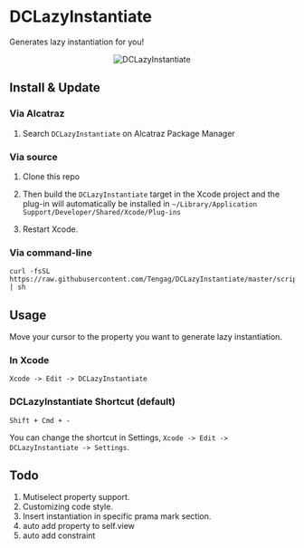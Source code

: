 DCLazyInstantiate
======
Generates lazy instantiation for you!

<p align="center" >
  <img src="https://raw.githubusercontent.com/Tengag/DCLazyInstantiate/master/screenshot.gif" alt="DCLazyInstantiate" title="DCLazyInstantiate">
</p>

## Install & Update

### Via Alcatraz

1. Search `DCLazyInstantiate` on Alcatraz Package Manager

### Via source

1. Clone this repo

2. Then build the `DCLazyInstantiate` target in the Xcode project and the plug-in will automatically be installed in `~/Library/Application Support/Developer/Shared/Xcode/Plug-ins`

3. Restart Xcode.

### Via command-line

```shell
curl -fsSL https://raw.githubusercontent.com/Tengag/DCLazyInstantiate/master/script/install.sh | sh
```

## Usage

Move your cursor to the property you want to generate lazy instantiation.
### In Xcode

```
Xcode -> Edit -> DCLazyInstantiate
```

### DCLazyInstantiate Shortcut (default)

```
Shift + Cmd + -
```

You can change the shortcut in Settings, `Xcode -> Edit -> DCLazyInstantiate -> Settings`.

## Todo

1. Mutiselect property support.
2. Customizing code style.
3. Insert instantiation in specific prama mark section.
4. auto add property to self.view
5. auto add constraint
